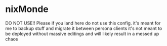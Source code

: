 # nixMonde
DO NOT USE!!
Please if you land here do not use this config. it's meant for me to backup stuff and migrate it between persona clients
it's not meant to be deployed without massive editings and will likely result in a messed up chaos
